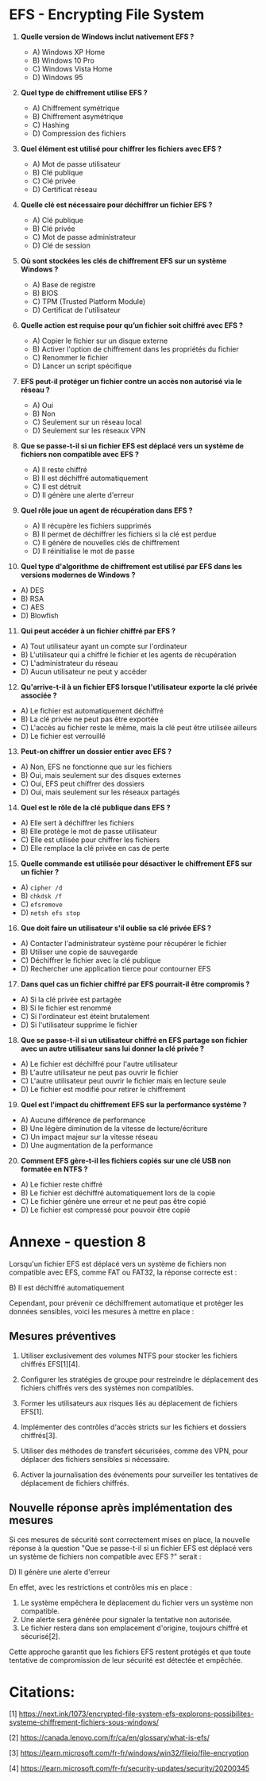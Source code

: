 # EFS - Encrypting File System

1. **Quelle version de Windows inclut nativement EFS ?**
   - A) Windows XP Home
   - B) Windows 10 Pro
   - C) Windows Vista Home
   - D) Windows 95

2. **Quel type de chiffrement utilise EFS ?**
   - A) Chiffrement symétrique
   - B) Chiffrement asymétrique
   - C) Hashing
   - D) Compression des fichiers

3. **Quel élément est utilisé pour chiffrer les fichiers avec EFS ?**
   - A) Mot de passe utilisateur
   - B) Clé publique
   - C) Clé privée
   - D) Certificat réseau

4. **Quelle clé est nécessaire pour déchiffrer un fichier EFS ?**
   - A) Clé publique
   - B) Clé privée
   - C) Mot de passe administrateur
   - D) Clé de session

5. **Où sont stockées les clés de chiffrement EFS sur un système Windows ?**
   - A) Base de registre
   - B) BIOS
   - C) TPM (Trusted Platform Module)
   - D) Certificat de l'utilisateur

6. **Quelle action est requise pour qu’un fichier soit chiffré avec EFS ?**
   - A) Copier le fichier sur un disque externe
   - B) Activer l'option de chiffrement dans les propriétés du fichier
   - C) Renommer le fichier
   - D) Lancer un script spécifique

7. **EFS peut-il protéger un fichier contre un accès non autorisé via le réseau ?**
   - A) Oui
   - B) Non
   - C) Seulement sur un réseau local
   - D) Seulement sur les réseaux VPN

8. **Que se passe-t-il si un fichier EFS est déplacé vers un système de fichiers non compatible avec EFS ?**
   - A) Il reste chiffré
   - B) Il est déchiffré automatiquement
   - C) Il est détruit
   - D) Il génère une alerte d'erreur

9. **Quel rôle joue un agent de récupération dans EFS ?**
   - A) Il récupère les fichiers supprimés
   - B) Il permet de déchiffrer les fichiers si la clé est perdue
   - C) Il génère de nouvelles clés de chiffrement
   - D) Il réinitialise le mot de passe

10. **Quel type d'algorithme de chiffrement est utilisé par EFS dans les versions modernes de Windows ?**
   - A) DES
   - B) RSA
   - C) AES
   - D) Blowfish

11. **Qui peut accéder à un fichier chiffré par EFS ?**
   - A) Tout utilisateur ayant un compte sur l'ordinateur
   - B) L'utilisateur qui a chiffré le fichier et les agents de récupération
   - C) L'administrateur du réseau
   - D) Aucun utilisateur ne peut y accéder

12. **Qu'arrive-t-il à un fichier EFS lorsque l'utilisateur exporte la clé privée associée ?**
   - A) Le fichier est automatiquement déchiffré
   - B) La clé privée ne peut pas être exportée
   - C) L'accès au fichier reste le même, mais la clé peut être utilisée ailleurs
   - D) Le fichier est verrouillé

13. **Peut-on chiffrer un dossier entier avec EFS ?**
   - A) Non, EFS ne fonctionne que sur les fichiers
   - B) Oui, mais seulement sur des disques externes
   - C) Oui, EFS peut chiffrer des dossiers
   - D) Oui, mais seulement sur les réseaux partagés

14. **Quel est le rôle de la clé publique dans EFS ?**
   - A) Elle sert à déchiffrer les fichiers
   - B) Elle protège le mot de passe utilisateur
   - C) Elle est utilisée pour chiffrer les fichiers
   - D) Elle remplace la clé privée en cas de perte

15. **Quelle commande est utilisée pour désactiver le chiffrement EFS sur un fichier ?**
   - A) `cipher /d`
   - B) `chkdsk /f`
   - C) `efsremove`
   - D) `netsh efs stop`

16. **Que doit faire un utilisateur s'il oublie sa clé privée EFS ?**
   - A) Contacter l'administrateur système pour récupérer le fichier
   - B) Utiliser une copie de sauvegarde
   - C) Déchiffrer le fichier avec la clé publique
   - D) Rechercher une application tierce pour contourner EFS

17. **Dans quel cas un fichier chiffré par EFS pourrait-il être compromis ?**
   - A) Si la clé privée est partagée
   - B) Si le fichier est renommé
   - C) Si l'ordinateur est éteint brutalement
   - D) Si l'utilisateur supprime le fichier

18. **Que se passe-t-il si un utilisateur chiffré en EFS partage son fichier avec un autre utilisateur sans lui donner la clé privée ?**
   - A) Le fichier est déchiffré pour l'autre utilisateur
   - B) L'autre utilisateur ne peut pas ouvrir le fichier
   - C) L'autre utilisateur peut ouvrir le fichier mais en lecture seule
   - D) Le fichier est modifié pour retirer le chiffrement

19. **Quel est l'impact du chiffrement EFS sur la performance système ?**
   - A) Aucune différence de performance
   - B) Une légère diminution de la vitesse de lecture/écriture
   - C) Un impact majeur sur la vitesse réseau
   - D) Une augmentation de la performance

20. **Comment EFS gère-t-il les fichiers copiés sur une clé USB non formatée en NTFS ?**
   - A) Le fichier reste chiffré
   - B) Le fichier est déchiffré automatiquement lors de la copie
   - C) Le fichier génère une erreur et ne peut pas être copié
   - D) Le fichier est compressé pour pouvoir être copié



# Annexe - question 8


Lorsqu'un fichier EFS est déplacé vers un système de fichiers non compatible avec EFS, comme FAT ou FAT32, la réponse correcte est :

B) Il est déchiffré automatiquement

Cependant, pour prévenir ce déchiffrement automatique et protéger les données sensibles, voici les mesures à mettre en place :

## Mesures préventives

1. Utiliser exclusivement des volumes NTFS pour stocker les fichiers chiffrés EFS[1][4].

2. Configurer les stratégies de groupe pour restreindre le déplacement des fichiers chiffrés vers des systèmes non compatibles.

3. Former les utilisateurs aux risques liés au déplacement de fichiers EFS[1].

4. Implémenter des contrôles d'accès stricts sur les fichiers et dossiers chiffrés[3].

5. Utiliser des méthodes de transfert sécurisées, comme des VPN, pour déplacer des fichiers sensibles si nécessaire.

6. Activer la journalisation des événements pour surveiller les tentatives de déplacement de fichiers chiffrés.

## Nouvelle réponse après implémentation des mesures

Si ces mesures de sécurité sont correctement mises en place, la nouvelle réponse à la question "Que se passe-t-il si un fichier EFS est déplacé vers un système de fichiers non compatible avec EFS ?" serait :

D) Il génère une alerte d'erreur

En effet, avec les restrictions et contrôles mis en place :

1. Le système empêchera le déplacement du fichier vers un système non compatible.
2. Une alerte sera générée pour signaler la tentative non autorisée.
3. Le fichier restera dans son emplacement d'origine, toujours chiffré et sécurisé[2].

Cette approche garantit que les fichiers EFS restent protégés et que toute tentative de compromission de leur sécurité est détectée et empêchée.

# Citations:

[1] https://next.ink/1073/encrypted-file-system-efs-explorons-possibilites-systeme-chiffrement-fichiers-sous-windows/

[2] https://canada.lenovo.com/fr/ca/en/glossary/what-is-efs/

[3] https://learn.microsoft.com/fr-fr/windows/win32/fileio/file-encryption

[4] https://learn.microsoft.com/fr-fr/security-updates/security/20200345

